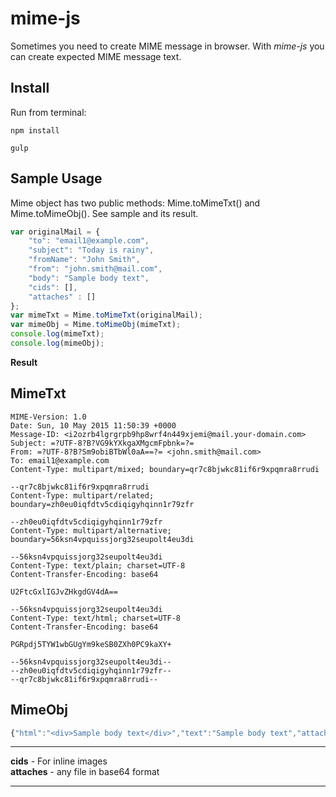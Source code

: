 mime-js
=======

Sometimes you need to create MIME message in browser. With *mime-js* you can create expected MIME message text.

Install
-------

Run from terminal:

`npm install`

`gulp`

Sample Usage
------------

Mime object has two public methods: Mime.toMimeTxt() and Mime.toMimeObj(). See sample and its result.


```javascript  
var originalMail = {
    "to": "email1@example.com",
    "subject": "Today is rainy",
    "fromName": "John Smith",
    "from": "john.smith@mail.com",
    "body": "Sample body text",
    "cids": [],
    "attaches" : []
};
var mimeTxt = Mime.toMimeTxt(originalMail);
var mimeObj = Mime.toMimeObj(mimeTxt);
console.log(mimeTxt);
console.log(mimeObj);

```

**Result**

MimeTxt
-------

```
MIME-Version: 1.0
Date: Sun, 10 May 2015 11:50:39 +0000
Message-ID: <i2ozrb4lgrgrpb9hp8wrf4n449xjemi@mail.your-domain.com>
Subject: =?UTF-8?B?VG9kYXkgaXMgcmFpbnk=?=
From: =?UTF-8?B?Sm9obiBTbWl0aA==?= <john.smith@mail.com>
To: email1@example.com
Content-Type: multipart/mixed; boundary=qr7c8bjwkc81if6r9xpqmra8rrudi

--qr7c8bjwkc81if6r9xpqmra8rrudi
Content-Type: multipart/related; boundary=zh0eu0iqfdtv5cdiqigyhqinn1r79zfr

--zh0eu0iqfdtv5cdiqigyhqinn1r79zfr
Content-Type: multipart/alternative; boundary=56ksn4vpquissjorg32seupolt4eu3di

--56ksn4vpquissjorg32seupolt4eu3di
Content-Type: text/plain; charset=UTF-8
Content-Transfer-Encoding: base64

U2FtcGxlIGJvZHkgdGV4dA==

--56ksn4vpquissjorg32seupolt4eu3di
Content-Type: text/html; charset=UTF-8
Content-Transfer-Encoding: base64

PGRpdj5TYW1wbGUgYm9keSB0ZXh0PC9kaXY+

--56ksn4vpquissjorg32seupolt4eu3di--
--zh0eu0iqfdtv5cdiqigyhqinn1r79zfr--
--qr7c8bjwkc81if6r9xpqmra8rrudi--
```


MimeObj
-------

```javascript
{"html":"<div>Sample body text</div>","text":"Sample body text","attaches":[],"innerMsgs":[],"to":"email1@example.com","from":"John Smith <john.smith@mail.com>","subject":"Today is rainy"}
```

------------------------------------------------------------------

**cids** - For inline images  
**attaches** - any file in base64 format

------------------------------------------------------------------
